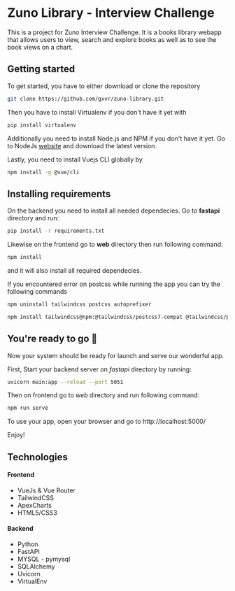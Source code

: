 # Zuno Library - Interview Challenge

This is a project for Zuno Interview Challenge. It is a books library webapp that allows users to view, search and explore books as well as to see the book views on a chart.


## Getting started

To get started, you have to either download or clone the repository

```bash
git clone https://github.com/gxvr/zuno-library.git
```

Then you have to install Virtualenv if you don't have it yet with

```bash
pip install virtualenv
```

Additionally you need to install Node.js and NPM if you don't have it yet. Go to NodeJs [website](https://nodejs.org/en/) and download the latest version.

Lastly, you need to install Vuejs CLI globally by

```bash
npm install -g @vue/cli
```

## Installing requirements

On the backend you need to install all needed dependecies. Go to **fastapi** directory and run:

```bash
pip install -r requirements.txt
```

Likewise on the frontend go to **web** directory then run following command:

```bash
npm install
```
and it will also install all required dependecies.

If you encountered error on postcss while running the app you can try the following commands

```bash
npm uninstall tailwindcss postcss autoprefixer

npm install tailwindcss@npm:@tailwindcss/postcss7-compat @tailwindcss/postcss7-compat postcss@^7 autoprefixer@^9
```

## You're ready to go 🚀

Now your system should be ready for launch and serve our wonderful app. 

First, Start your backend server on *fastapi* directory by running:

```bash
uvicorn main:app --reload --port 5051
```
Then on frontend go to *web* directory and run following command:

```bash
npm run serve
```

To use your app, open your browser and go to http://localhost:5000/

Enjoy!


## Technologies
#### Frontend
- VueJs & Vue Router
- TailwindCSS
- ApexCharts
- HTML5/CSS3

#### Backend
- Python
- FastAPI
- MYSQL - pymysql
- SQLAlchemy
- Uvicorn
- VirtualEnv